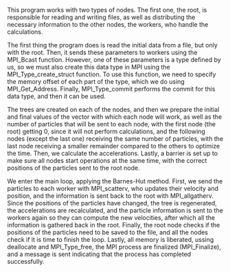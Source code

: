 This program works with two types of nodes. The first one, the root, is responsible for reading and writing files, as well as distributing the necessary information to the other nodes, the workers, who handle the calculations.

The first thing the program does is read the initial data from a file, but only with the root. Then, it sends these parameters to workers using the MPI_Bcast function. However, one of these parameters is a type defined by us, so we must also create this data type in MPI using the MPI_Type_create_struct function. To use this function, we need to specify the memory offset of each part of the type, which we do using MPI_Get_Address. Finally, MPI_Type_commit performs the commit for this data type, and then it can be used.

The trees are created on each of the nodes, and then we prepare the initial and final values of the vector with which each node will work, as well as the number of particles that will be sent to each node, with the first node (the root) getting 0, since it will not perform calculations, and the following nodes (except the last one) receiving the same number of particles, with the last node receiving a smaller remainder compared to the others to optimize the time. Then, we calculate the accelerations. Lastly, a barrier is set up to make sure all nodes start operations at the same time, with the correct positions of the particles sent to the root node.

We enter the main loop, applying the Barnes-Hut method. First, we send the particles to each worker with MPI_scatterv, who updates their velocity and position, and the information is sent back to the root with MPI_allgatherv. Since the positions of the particles have changed, the tree is regenerated, the accelerations are recalculated, and the particle information is sent to the workers again so they can compute the new velocities, after which all the information is gathered back in the root. Finally, the root node checks if the positions of the particles need to be saved to the file, and all the nodes check if it is time to finish the loop. Lastly, all memory is liberated, ussing deallocate and MPI_Type_free, the MPI process are finalized (MPI_Finalize), and a message is sent indicating that the process has completed successfully.
